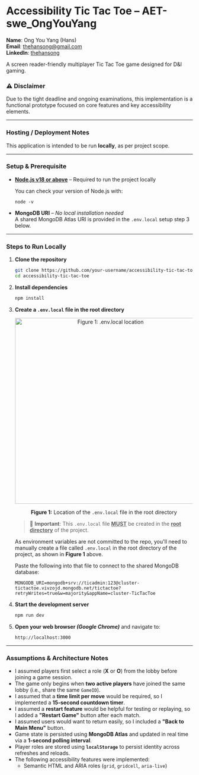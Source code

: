 # Accessibility Tic Tac Toe – AET-swe_OngYouYang
**Name**: Ong You Yang (Hans)  
**Email**: [thehansong@gmail.com](mailto:thehansong@gmail.com)  
**LinkedIn**: [thehansong](https://www.linkedin.com/in/thehansong/)

A screen reader-friendly multiplayer Tic Tac Toe game designed for D&I gaming.

### ⚠️ Disclaimer
Due to the tight deadline and ongoing examinations, this implementation is a functional prototype focused on core features and key accessibility elements.

---

### Hosting / Deployment Notes

This application is intended to be run **locally**, as per project scope. 

---

### Setup & Prerequisite
- **[Node.js v18 or above](https://nodejs.org/en/download/)** – Required to run the project locally

  You can check your version of Node.js with:
    ```
    node -v
    ```
- **MongoDB URI** – _No local installation needed_  
  A shared MongoDB Atlas URI is provided in the `.env.local` setup step 3 below.

---

### Steps to Run Locally
1. **Clone the repository**

    ```bash
    git clone https://github.com/your-username/accessibility-tic-tac-toe.git
    cd accessibility-tic-tac-toe
    ```

2. **Install dependencies**

    ```bash
    npm install
    ```

3. **Create a `.env.local` file in the root directory**
    <p align="center">
      <img src="https://github.com/user-attachments/assets/1d547449-5b0d-4adf-ac5b-e0eca2757e48" alt="Figure 1: .env.local location" width="500"/>
    </p>
    <p align="center"><strong>Figure 1:</strong> Location of the <code>.env.local</code> file in the root directory</p>
    
    > 📍 **Important**: This `.env.local` file <u><strong>MUST</strong></u> be created in the <u>**root directory**</u> of the project.
    
    As environment variables are not committed to the repo, you'll need to manually create a file called `.env.local` in the root directory of the project, as shown in **Figure 1** above.

    Paste the following into that file to connect to the shared MongoDB database:

    ```env
    MONGODB_URI=mongodb+srv://ticadmin:123@cluster-tictactoe.vivzojd.mongodb.net/tictactoe?retryWrites=true&w=majority&appName=cluster-TicTacToe
    ```

4. **Start the development server**

    ```bash
    npm run dev
    ```

5. **Open your web browser _(Google Chrome)_** and navigate to:

    ```
    http://localhost:3000
    ```

---

### Assumptions & Architecture Notes
- I assumed players first select a role (**X** or **O**) from the lobby before joining a game session.
- The game only begins when **two active players** have joined the same lobby (i.e., share the same `GameID`).
- I assumed that a **time limit per move** would be required, so I implemented a **15-second countdown timer**.
- I assumed a **restart feature** would be helpful for testing or replaying, so I added a **"Restart Game"** button after each match.
- I assumed users would want to return easily, so I included a **"Back to Main Menu"** button.
- Game state is persisted using **MongoDB Atlas** and updated in real time via a **1-second polling interval**.
- Player roles are stored using **`localStorage`** to persist identity across refreshes and reloads.
- The following accessibility features were implemented:
  - Semantic HTML and ARIA roles (`grid`, `gridcell`, `aria-live`)
